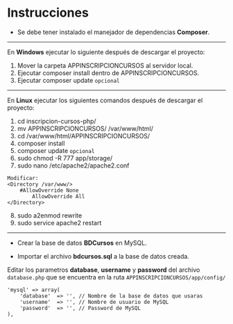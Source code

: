 
# Instrucciones

- Se debe tener instalado el manejador de dependencias **Composer**.

---

En **Windows** ejecutar lo siguiente después de descargar el proyecto:

1. Mover la carpeta APPINSCRIPCIONCURSOS al servidor local.
2. Ejecutar composer install dentro de APPINSCRIPCIONCURSOS.
3. Ejecutar composer update `opcional`
---

En **Linux** ejecutar los siguientes comandos después de descargar el proyecto:

1. cd inscripcion-cursos-php/
2. mv APPINSCRIPCIONCURSOS/ /var/www/html/
3. cd /var/www/html/APPINSCRIPCIONCURSOS/
4. composer install
5. composer update `opcional`
6. sudo chmod -R 777 app/storage/
7. sudo nano /etc/apache2/apache2.conf
```
Modificar:
<Directory /var/www/>
	#AllowOverride None
        AllowOverride All
</Directory>
```
8. sudo a2enmod rewrite
9. sudo service apache2 restart

---

- Crear la base de datos **BDCursos** en MySQL.

- Importar el archivo **bdcursos.sql** a la base de datos creada.

Editar los parametros **database**, **username** y **password** del archivo `database.php` que se encuentra en la ruta `APPINSCRIPCIONCURSOS/app/config/`

```
'mysql' => array(
	'database'  => '', // Nombre de la base de datos que usaras
	'username'  => '', // Nombre de usuario de MySQL
	'password'  => '', // Password de MySQL
),
```


